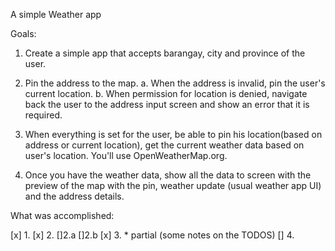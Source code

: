 A simple Weather app

Goals:

1. Create a simple app that accepts barangay, city and province of the user. 
2. Pin the address to the map. 
    a. When the address is invalid, pin the user's current location. 
    b. When permission for location is denied, navigate back the user to the address input screen and show an error that it is required.
3. When everything is set for the user, be able to pin his location(based on address or current location), get the current weather data based on user's location. You'll use OpenWeatherMap.org.
    
4. Once you have the weather data, show all the data to screen with the preview of the map with the pin, weather update (usual weather app UI) and the address details.

What was accomplished:

[x] 1.
[x] 2.
    []2.a
    []2.b
[x] 3. * partial (some notes on the TODOS)
[]  4.